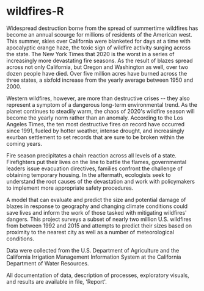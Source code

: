 # wildfires-R
Widespread destruction borne from the spread of summertime wildfires has become an annual scourge for millions of residents of the American west. This summer, skies over California were blanketed for days at a time with apocalyptic orange haze, the toxic sign of wildfire activity surging across the state. The New York Times that 2020 is the worst in a series of increasingly more devastating fire seasons. As the result of blazes spread across not only California, but Oregon and Washington as well, over two dozen people have died. Over five million acres have burned across the three states, a sixfold increase from the yearly average between 1950 and 2000. 

Western wildfires, however, are more than destructive crises -- they also represent a symptom of a dangerous long-term environmental trend. As the planet continues to steadily warm, the chaos of 2020's wildfire season will become the yearly norm rather than an anomaly. According to the Los Angeles Times, the ten most destructive fires on record have occurred since 1991, fueled by hotter weather, intense drought, and increasingly exurban settlement to set records that are sure to be broken within the coming years.

Fire season precipitates a chain reaction across all levels of a state. Firefighters put their lives on the line to battle the flames, governmental leaders issue evacuation directives, families confront the challenge of obtaining temporary housing. In the aftermath, ecologists seek to understand the root causes of the devastation and work with policymakers to implement more appropriate safety procedures.

A model that can evaluate and predict the size and potential damage of blazes in response to geography and changing climate conditions could save lives and inform the work of those tasked with mitigating wildfires' dangers. This project surveys a subset of nearly two million U.S. wildfires from between 1992 and 2015 and attempts to predict their sizes based on proximity to the nearest city as well as a number of meteorological conditions.

Data were collected from the U.S. Department of Agriculture and the California Irrigation Management Information System at the California Department of Water Resources.

All documentation of data, description of processes, exploratory visuals, and results are available in file, 'Report'.
